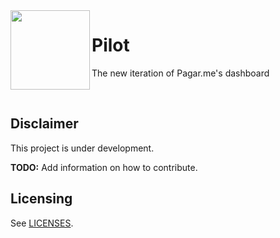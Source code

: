 <img src="https://cdn.rawgit.com/pagarme/brand/9ec30d3d4a6dd8b799bca1c25f60fb123ad66d5b/logo-circle.svg" width="127px" height="127px" align="left"/>

# Pilot

The new iteration of Pagar.me's dashboard


<br>

## Disclaimer

This project is under development.

**TODO:** Add information on how to contribute.

## Licensing

See [LICENSES](LICENSES.md).
